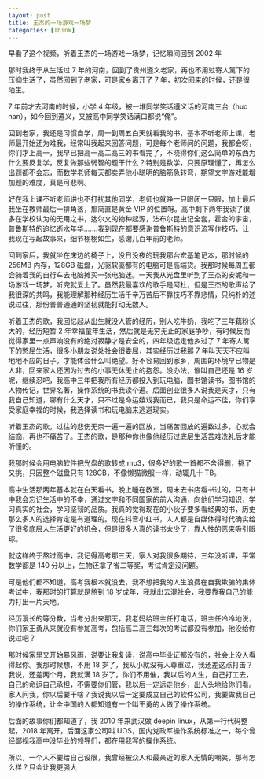 ```yaml
---
layout: post
title: 王杰的一场游戏一场梦
categories: [Think]
---
```


早看了这个视频，听着王杰的一场游戏一场梦，记忆瞬间回到 2002 年

那时我终于从生活过 7 年的河南，回到了贵州遵义老家，再也不用过寄人篱下的压抑生活了，虽然回到了老家，可是家乡离开了 7 年，初次回来的时候，还是很陌生。

7 年前才去河南的时候，小学 4 年级，被一堆同学笑话遵义话的河南三台（huo nan），如今回到遵义，又被高中同学笑话满口都说“俺”。

回到老家，我还是习惯自学，周一到周五白天就看我的书，基本不听老师上课，老师最开始还为难我，经常叫我起来回答问题，可是每个老师问的问题，我都会呀，你们才上高一，我早已把高一高二高三的书看完了，不晓得你们这么简单的东西为什么要反复学，反复做那些弱智的题干什么？特别是数学，只要原理懂了，再怎么出题都不会忘，而数学老师每天都卖弄他小聪明的脑筋急转弯，期望文字游戏能增加题的难度，真是可悲啊。

好在我上课不听老师讲也不打扰其他同学，老师也就睁一只眼闭一只眼，加上最后我坐在教师最后一排角落，那简直是黄金 VIP 的位置呀。高中剩下两年我读了很多在学校认为的无用之书，达尔文的物种起源，法布尔昆虫记全套，霍金的宇宙，普鲁斯特的追忆逝水年华.......我到现在都要感谢普鲁斯特的意识流写作技巧，让我现在写起故事来，细节栩栩如生，感谢几百年前的老师。

回到家后，我就坐在床边的椅子上，没日没夜的玩我那台宏基笔记本，那时候的 256MB 内存，128GB 磁盘，光驱软驱都有的电脑可是高端货。我那时候每周五都会骑着我的自行车去电脑摊买一张电脑迷。一天我从光盘里听到了王杰的安妮和一场游戏一场梦，听完就爱上了。虽然我最喜欢的歌手是阿杜，但是王杰的歌声给了我很深的共鸣，我能理解那种经历生活千辛万苦后不靠技巧不靠悲情，只纯朴的述说过往，那份普普通通的坚韧就能打动无数人。

听着王杰的歌，我回忆起从出生就没人管的经历，别人吃牛奶，我吃了三年藕粉长大的，经历短暂 2 年幸福童年生活，然后就是无穷无止的家庭争吵，有时候反而觉得家里一点声响没有的绝对寂静才是安全的，四年级远走他乡过了 7 年寄人篱下的憋屈生活，很多小朋友说处社会很委屈，其实经历过我那 7 年叫天天不应叫地地不应的日子，才能体会什么叫绝望。好不容易回到家乡，周围的环境早已物是人非，回来家人还因为过去的小事无休无止的抱怨。没办法，谁叫自己还是 16 岁呢，继续忍吧，我高中三年把我所有经历都投入到玩电脑，图书馆读书，图书馆的人物传记，世界名著，操作系统的书我读个遍。后面创业很多人说我是天才，只有我自己知道，哪有什么天才，只不过是命运嬉戏我而已，我只是命运不佳，你们享受家庭幸福的时候，我选择读书和玩电脑来逃避现实。

听着王杰的歌，过往的悲伤无奈一遍一遍的回放，当痛苦回放的遍数过多，心就会结痂，再也不痛苦了。王杰的歌，是那种你也像他经历过底层生活苦难洗礼后才能听懂的。

我那时候会用电脑软件把光盘的歌转成 mp3，很多好的歌一首都不舍得删，挑了又挑，只因整个磁盘只有 128GB，不像懒猫微服一样，动辄几十 TB。

高中生活那两年基本就在白天看书，晚上睡在教室，周末去书店看书过的，只有书中我会忘记生活中的不幸，通过文字和不同国家的前人沟通，向他们学习知识，学习真实的社会，学习坚韧的品质。我真的觉得现在的小伙子要多看经典的书，历史那么多人的选择肯定是有道理的。现在抖音小红书，人人都是自媒体得时代确实给了很多底层人生活更好的机会，但是很多人真的读书太少了，靠人性的恶来吸引眼球。

就这样终于熬过高中，我记得高考那三天，家人对我很多期待，三年没听课，平常数学都是 140 分以上，生物还拿了省二等奖，考试肯定没问题。

可是他们都不知道，高考我根本就没去，我不想把我的人生浪费在自我欺骗的集体考试中，我那时的打算就是熬到 18 岁成年，我就出去混社会，我要靠我自己的能力打出一片天地。

经历漫长的等分数，当考分出来那天，我老妈给班主任打电话，班主任冷冷地说，你们家王勇从来就没有参加高考，包括高二高三每次的考试都没有参加，他没给你说过吧？

那时候家里又开始暴风雨，说要让我复读，说高中毕业证都没有的，社会上没人看得起你。我那时候想，不用 18 岁了，我从小就没有人尊重过，我还差这点打击？我说，还差两个月，我就满 18 岁了，你们不用催，我以后的人生，自己打工去，自己的命运自己承担，不需要你们管，我以后一定远走他乡，出人头地给你们看。家人问我，你以后要干啥？我说我以后一定要成立自己的软件公司，我要做我自己的操作系统，让全中国的人都知道有一个叫王勇的人做了操作系统。

后面的故事你们都知道了，我 2010 年来武汉做 deepin linux，从第一行代码整起，2018 年离开，后面这家公司叫 UOS，国内党政军操作系统标准之一，每个曾经鄙视我高中没毕业的领导们，都在用我写的操作系统。

所以，一个人不要给自己设限，我曾经被众人和最亲近的家人无情的嘲笑，那有怎么样？只会让我更强大
